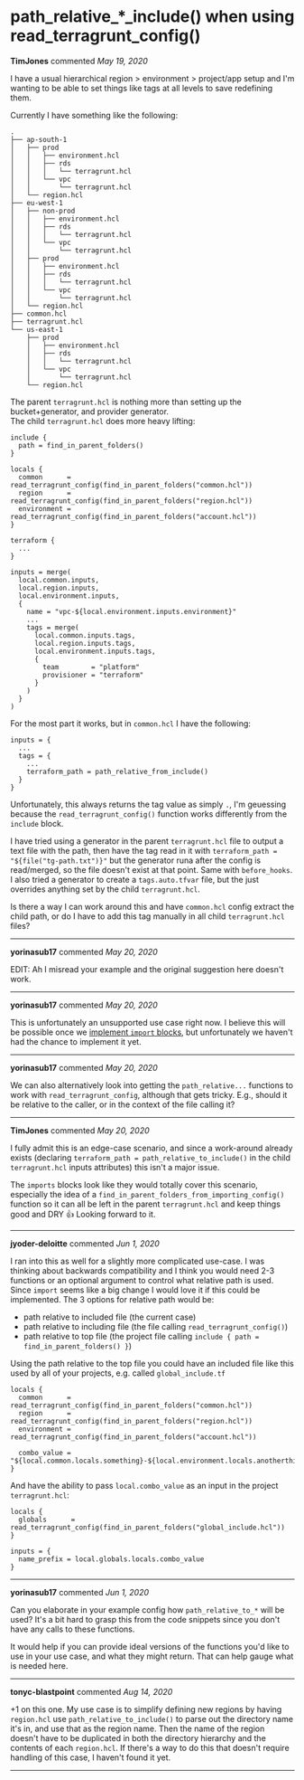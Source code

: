# path_relative_*_include() when using read_terragrunt_config()

**TimJones** commented *May 19, 2020*

I have a usual hierarchical region > environment > project/app setup and I'm wanting to be able to set things like tags at all levels to save redefining them.

Currently I have something like the following:

```
.
├── ap-south-1
│   ├── prod
│   │   ├── environment.hcl
│   │   ├── rds
│   │   │   └── terragrunt.hcl
│   │   └── vpc
│   │       └── terragrunt.hcl
│   └── region.hcl
├── eu-west-1
│   ├── non-prod
│   │   ├── environment.hcl
│   │   ├── rds
│   │   │   └── terragrunt.hcl
│   │   └── vpc
│   │       └── terragrunt.hcl
│   ├── prod
│   │   ├── environment.hcl
│   │   ├── rds
│   │   │   └── terragrunt.hcl
│   │   └── vpc
│   │       └── terragrunt.hcl
│   └── region.hcl
├── common.hcl
├── terragrunt.hcl
└── us-east-1
    ├── prod
    │   ├── environment.hcl
    │   ├── rds
    │   │   └── terragrunt.hcl
    │   └── vpc
    │       └── terragrunt.hcl
    └── region.hcl

```
The parent `terragrunt.hcl` is nothing more than setting up the bucket+generator, and provider generator.   
The child `terragrunt.hcl` does more heavy lifting:
```
include {
  path = find_in_parent_folders()
}

locals {
  common      = read_terragrunt_config(find_in_parent_folders("common.hcl"))
  region      = read_terragrunt_config(find_in_parent_folders("region.hcl"))
  environment = read_terragrunt_config(find_in_parent_folders("account.hcl"))
}

terraform {
  ...
}

inputs = merge(
  local.common.inputs,
  local.region.inputs,
  local.environment.inputs,
  {
    name = "vpc-${local.environment.inputs.environment}"
    ...
    tags = merge(
      local.common.inputs.tags,
      local.region.inputs.tags,
      local.environment.inputs.tags,
      {
        team        = "platform"
        provisioner = "terraform"
      }
    )
  }
)
```
For the most part it works, but in `common.hcl` I have the following:
```
inputs = {
  ...
  tags = {
    ...
    terraform_path = path_relative_from_include()
  }
}
```
Unfortunately, this always returns the tag value as simply `.`, I'm geuessing because the `read_terragrunt_config()` function works differently from the `include` block.

I have tried using a generator in the parent `terragrunt.hcl` file to output a text file with the path, then have the tag read in it with `terraform_path = "${file("tg-path.txt")}"` but the generator runa after the config is read/merged, so the file doesn't exist at that point. Same with `before_hooks`. I also tried a generator to create a `tags.auto.tfvar` file, but the just overrides anything set by the child `terragrunt.hcl`.

Is there a way I can work around this and have `common.hcl` config extract the child path, or do I have to add this tag manually in all child `terragrunt.hcl` files?
<br />
***


**yorinasub17** commented *May 20, 2020*

EDIT: Ah I misread your example and the original suggestion here doesn't work.
***

**yorinasub17** commented *May 20, 2020*

This is unfortunately an unsupported use case right now. I believe this will be possible once we [implement `import` blocks](https://github.com/gruntwork-io/terragrunt/blob/master/_docs/rfc/imports.md), but unfortunately we haven't had the chance to implement it yet.
***

**yorinasub17** commented *May 20, 2020*

We can also alternatively look into getting the `path_relative...` functions to work with `read_terragrunt_config`, although that gets tricky. E.g., should it be relative to the caller, or in the context of the file calling it?
***

**TimJones** commented *May 20, 2020*

I fully admit this is an edge-case scenario, and since a work-around already exists (declaring `terraform_path = path_relative_to_include()` in the child `terragrunt.hcl` inputs attributes) this isn't a major issue.

The `imports` blocks look like they would totally cover this scenario, especially the idea of a `find_in_parent_folders_from_importing_config()` function so it can all be left in the parent `terragrunt.hcl` and keep things good and DRY :+1: Looking forward to it.
***

**jyoder-deloitte** commented *Jun 1, 2020*

I ran into this as well for a slightly more complicated use-case.  I was thinking about backwards compatibility and I think you would need 2-3 functions or an optional argument to control what relative path is used.  Since `import` seems like a big change I would love it if this could be implemented.  The 3 options for relative path would be:
* path relative to included file (the current case)
* path relative to including file (the file calling `read_terragrunt_config()`)
* path relative to top file (the project file calling `include { path = find_in_parent_folders() }`)

Using the path relative to the top file you could have an included file like this used by all of your projects, e.g. called `global_include.tf`
```hcl
locals {
  common      = read_terragrunt_config(find_in_parent_folders("common.hcl"))
  region      = read_terragrunt_config(find_in_parent_folders("region.hcl"))
  environment = read_terragrunt_config(find_in_parent_folders("account.hcl"))

  combo_value = "${local.common.locals.something}-${local.environment.locals.anotherthing}"
}
```

And have the ability to pass `local.combo_value` as an input in the project `terragrunt.hcl`:
```hcl
locals {
  globals      = read_terragrunt_config(find_in_parent_folders("global_include.hcl"))
}

inputs = {
  name_prefix = local.globals.locals.combo_value
}
```
***

**yorinasub17** commented *Jun 1, 2020*

Can you elaborate in your example config how `path_relative_to_*` will be used? It's a bit hard to grasp this from the code snippets since you don't have any calls to these functions.

It would help if you can provide ideal versions of the functions you'd like to use in your use case, and what they might return. That can help gauge what is needed here.
***

**tonyc-blastpoint** commented *Aug 14, 2020*

+1 on this one. My use case is to simplify defining new regions by having `region.hcl` use `path_relative_to_include()` to parse out the directory name it's in, and use that as the region name.  Then the name of the region doesn't have to be duplicated in both the directory hierarchy and the contents of each `region.hcl`.  If there's a way to do this that doesn't require handling of this case, I haven't found it yet.
***

